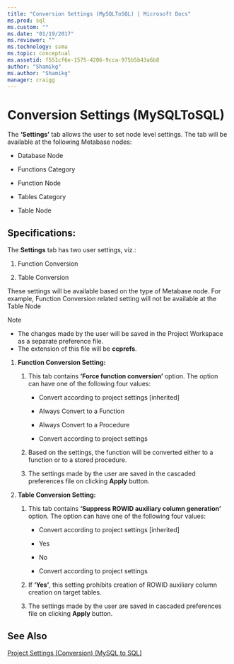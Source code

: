 ```yaml
---
title: "Conversion Settings (MySQLToSQL) | Microsoft Docs"
ms.prod: sql
ms.custom: ""
ms.date: "01/19/2017"
ms.reviewer: ""
ms.technology: ssma
ms.topic: conceptual
ms.assetid: f551cf6e-1575-4206-9cca-975b5b43a6b8
author: "Shamikg"
ms.author: "Shamikg"
manager: craigg
---
```

# Conversion Settings (MySQLToSQL)
The **‘Settings’** tab allows the user to set node level settings. The tab will be available at the following Metabase nodes:  
  
-   Database Node  
  
-   Functions Category  
  
-   Function Node  
  
-   Tables Category  
  
-   Table Node  
  
## Specifications:  
The **Settings** tab has two user settings, viz.:  
  
1.  Function Conversion  
  
2.  Table Conversion  
  
These settings will be available based on the type of Metabase node. For example, Function Conversion related setting will not be available at the Table Node  
  
> [!NOTE]  
> -   The changes made by the user will be saved in the Project Workspace as a separate preference file.  
> -   The extension of this file will be **ccprefs**.  
  
1.  **Function Conversion Setting:**  
  
    1.  This tab contains **‘Force function conversion’** option. The option can have one of the following four values:  
  
        -   Convert according to project settings [inherited]  
  
        -   Always Convert to a Function  
  
        -   Always Convert to a Procedure  
  
        -   Convert according to project settings  
  
    2.  Based on the settings, the function will be converted either to a function or to a stored procedure.  
  
    3.  The settings made by the user are saved in the cascaded preferences file on clicking **Apply** button.  
  
2.  **Table Conversion Setting:**  
  
    1.  This tab contains **‘Suppress ROWID auxiliary column generation’** option. The option can have one of the following four values:  
  
        -   Convert according to project settings [inherited]  
  
        -   Yes  
  
        -   No  
  
        -   Convert according to project settings  
  
    2.  If **‘Yes’**, this setting prohibits creation of ROWID auxiliary column creation on target tables.  
  
    3.  The settings made by the user are saved in cascaded preferences file on clicking **Apply** button.  
  
## See Also  
[Project Settings (Conversion) (MySQL to SQL)](http://msdn.microsoft.com/7ad5fe44-6445-4ba8-a457-5af792631f11)  
  
